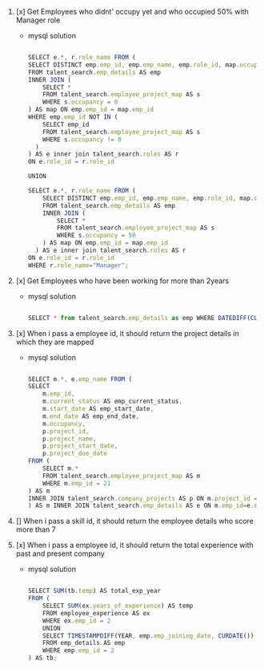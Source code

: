 1. [x] Get Employees who didnt' occupy yet and who occupied 50% with Manager role

   - mysql solution

     ```js

     SELECT e.*, r.role_name FROM (
     SELECT DISTINCT emp.emp_id, emp.emp_name, emp.role_id, map.occupancy
     FROM talent_search.emp_details AS emp
     INNER JOIN (
         SELECT *
         FROM talent_search.employee_project_map AS s
         WHERE s.occupancy = 0
     ) AS map ON emp.emp_id = map.emp_id
     WHERE emp.emp_id NOT IN (
         SELECT emp_id
         FROM talent_search.employee_project_map AS s
         WHERE s.occupancy != 0
       )
     ) AS e inner join talent_search.roles AS r
     ON e.role_id = r.role_id

     UNION

     SELECT e.*, r.role_name FROM (
         SELECT DISTINCT emp.emp_id, emp.emp_name, emp.role_id, map.occupancy
         FROM talent_search.emp_details AS emp
         INNER JOIN (
             SELECT *
             FROM talent_search.employee_project_map AS s
             WHERE s.occupancy = 50
         ) AS map ON emp.emp_id = map.emp_id
       ) AS e inner join talent_search.roles AS r
     ON e.role_id = r.role_id
     WHERE r.role_name="Manager";

     ```

2. [x] Get Employees who have been working for more than 2years

   - mysql solution

     ```js

     SELECT * from talent_search.emp_details as emp WHERE DATEDIFF(CURDATE(), emp.emp_joining_date) > 730;

     ```

3. [x] When i pass a employee id, it should return the project details in which they are mapped

   - mysql solution

     ```js

     SELECT m.*, e.emp_name FROM (
     SELECT
         m.emp_id,
         m.current_status AS emp_current_status,
         m.start_date AS emp_start_date,
         m.end_date AS emp_end_date,
         m.occupancy,
         p.project_id,
         p.project_name,
         p.project_start_date,
         p.project_due_date
     FROM (
         SELECT m.*
         FROM talent_search.employee_project_map AS m
         WHERE m.emp_id = 21
     ) AS m
     INNER JOIN talent_search.company_projects AS p ON m.project_id = p.project_id
     ) AS m INNER JOIN talent_search.emp_details AS e ON m.emp_id=e.emp_id;


     ```

4. [] When i pass a skill id, it should return the employee details who score more than 7

5. [x] When i pass a employee id, it should return the total experience with past and present company

   - mysql solution

     ```js

     SELECT SUM(tb.temp) AS total_exp_year
     FROM (
         SELECT SUM(ex.years_of_experience) AS temp
         FROM employee_experience AS ex
         WHERE ex.emp_id = 2
         UNION
         SELECT TIMESTAMPDIFF(YEAR, emp.emp_joining_date, CURDATE()) as temp
         FROM emp_details AS emp
         WHERE emp.emp_id = 2
     ) AS tb;


     ```
